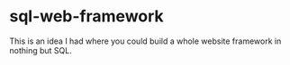 # sql-web-framework
This is an idea I had where you could build a whole website framework in nothing but SQL. 
